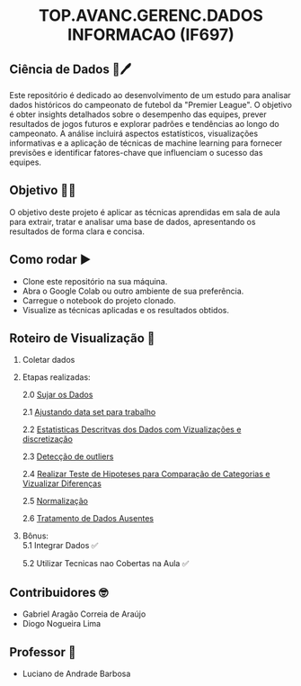 <h1 align="center"> TOP.AVANC.GERENC.DADOS INFORMACAO (IF697) </h1>

## Ciência de Dados :memo:🖊️
Este repositório é dedicado ao desenvolvimento de um estudo para analisar dados históricos do campeonato de futebol da "Premier League". O objetivo é obter insights detalhados sobre o desempenho das equipes, prever resultados de jogos futuros e explorar padrões e tendências ao longo do campeonato. A análise incluirá aspectos estatísticos, visualizações informativas e a aplicação de técnicas de machine learning para fornecer previsões e identificar fatores-chave que influenciam o sucesso das equipes.

## Objetivo 🗿🍷
O objetivo deste projeto é aplicar as técnicas aprendidas em sala de aula para extrair, tratar e analisar uma base de dados, apresentando os resultados de forma clara e concisa.

## Como rodar :arrow_forward:
- Clone este repositório na sua máquina.
- Abra o Google Colab ou outro ambiente de sua preferência.
- Carregue o notebook do projeto clonado.
- Visualize as técnicas aplicadas e os resultados obtidos.

## Roteiro de Visualização 📅
1. Coletar dados

2. Etapas realizadas:
   
    2.0 [Sujar os Dados](https://github.com/gabrielaragao01/Data-Science-Project/blob/main/code/first-steps/dirtyingdata.ipynb)

    2.1 [Ajustando data set para trabalho](https://github.com/gabrielaragao01/Data-Science-Project/blob/main/code/first-steps/extracting-data.ipynb)

    2.2 [Estatisticas Descritvas dos Dados com Vizualizações e discretização](https://github.com/gabrielaragao01/Data-Science-Project/blob/main/code/descriptive_statistics/vizualization.ipynb)

    2.3 [Detecção de outliers](https://github.com/gabrielaragao01/Data-Science-Project/blob/main/code/descriptive_statistics/outlier-detection.ipynb)

    2.4 [Realizar Teste de Hipoteses para Comparação de Categorias e Vizualizar Diferenças](https://github.com/gabrielaragao01/Data-Science-Project/blob/main/code/hipotesys_test/true_hypotesys_test.ipynb)

    2.5 [Normalização](https://github.com/gabrielaragao01/Data-Science-Project/blob/main/code/pre_processing_data/normalization.ipynb)

    2.6 [Tratamento de Dados Ausentes](https://github.com/gabrielaragao01/Data-Science-Project/blob/main/code/pre_processing_data/inputingemptydata.ipynb)

3. Bônus:    
    5.1 Integrar Dados ✅

    5.2 Utilizar Tecnicas nao Cobertas na Aula ✅

## Contribuidores 🤓
 - Gabriel Aragão Correia de Araújo
 - Diogo Nogueira Lima

## Professor 📏
 - Luciano de Andrade Barbosa 
